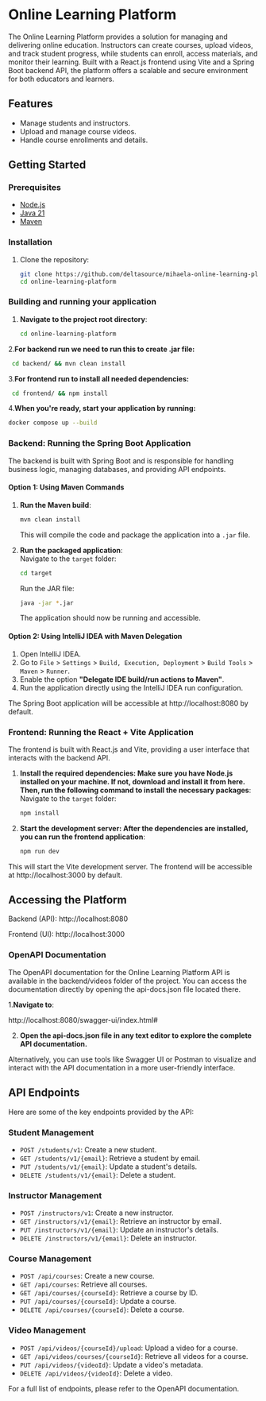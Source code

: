 # Online Learning Platform

The Online Learning Platform provides a solution for managing and delivering online education. Instructors can create
courses, upload videos, and track student progress, while students can enroll, access materials, and monitor their
learning. Built with a React.js frontend using Vite and a Spring Boot backend API, the platform offers a scalable and
secure environment for both educators and learners.

## Features

- Manage students and instructors.
- Upload and manage course videos.
- Handle course enrollments and details.

## Getting Started

### Prerequisites

- [Node.js](https://nodejs.org/)
- [Java 21](https://www.oracle.com/java/technologies/javase-jdk21-downloads.html)
- [Maven](https://maven.apache.org/download.cgi)

### Installation

1. Clone the repository:
    ```bash
    git clone https://github.com/deltasource/mihaela-online-learning-platform.git
    cd online-learning-platform
    ```  

### Building and running your application

1. **Navigate to the project root directory**:
    ```bash
    cd online-learning-platform
    ```

2.**For backend run we need to run this to create .jar file:**
   ```bash
    cd backend/ && mvn clean install
   ```

3.**For frontend run to install all needed dependencies:**

   ```bash
    cd frontend/ && npm install
   ```

4.**When you're ready, start your application by running:**

 ```bash
 docker compose up --build
 ``` 

### Backend: Running the Spring Boot Application

The backend is built with Spring Boot and is responsible for handling business logic, managing databases, and providing
API endpoints.

#### Option 1: Using Maven Commands

1. **Run the Maven build**:
    ```bash
    mvn clean install
    ```  
   This will compile the code and package the application into a `.jar` file.

2. **Run the packaged application**:  
   Navigate to the `target` folder:
    ```bash
    cd target
    ```  
   Run the JAR file:
    ```bash
    java -jar *.jar
    ```  
   The application should now be running and accessible.

#### Option 2: Using IntelliJ IDEA with Maven Delegation

1. Open IntelliJ IDEA.
2. Go to `File` > `Settings` > `Build, Execution, Deployment` > `Build Tools` > `Maven` > `Runner`.
3. Enable the option **"Delegate IDE build/run actions to Maven"**.
4. Run the application directly using the IntelliJ IDEA run configuration.

The Spring Boot application will be accessible at http://localhost:8080 by default.

### Frontend: Running the React + Vite Application

The frontend is built with React.js and Vite, providing a user interface that interacts with the backend API.

1. **Install the required dependencies: Make sure you have Node.js installed on your machine. If not, download and
   install it from here. Then, run the following command to install the necessary packages**:
   Navigate to the `target` folder:
    ```bash
   npm install
    ```  
2. **Start the development server: After the dependencies are installed, you can run the frontend application**:

    ```bash
   npm run dev
    ```  

This will start the Vite development server. The frontend will be accessible at http://localhost:3000 by default.

## Accessing the Platform

Backend (API): http://localhost:8080

Frontend (UI): http://localhost:3000

### OpenAPI Documentation

The OpenAPI documentation for the Online Learning Platform API is available in the backend/videos folder of the project.
You can access the documentation directly by opening the api-docs.json file located there.

1.**Navigate to**:

http://localhost:8080/swagger-ui/index.html#

2. **Open the api-docs.json file in any text editor to explore the complete API documentation.**

Alternatively, you can use tools like Swagger UI or Postman to visualize and interact with the API documentation in a
more user-friendly interface.

## API Endpoints

Here are some of the key endpoints provided by the API:

### Student Management

- `POST /students/v1`: Create a new student.
- `GET /students/v1/{email}`: Retrieve a student by email.
- `PUT /students/v1/{email}`: Update a student's details.
- `DELETE /students/v1/{email}`: Delete a student.

### Instructor Management

- `POST /instructors/v1`: Create a new instructor.
- `GET /instructors/v1/{email}`: Retrieve an instructor by email.
- `PUT /instructors/v1/{email}`: Update an instructor's details.
- `DELETE /instructors/v1/{email}`: Delete an instructor.

### Course Management

- `POST /api/courses`: Create a new course.
- `GET /api/courses`: Retrieve all courses.
- `GET /api/courses/{courseId}`: Retrieve a course by ID.
- `PUT /api/courses/{courseId}`: Update a course.
- `DELETE /api/courses/{courseId}`: Delete a course.

### Video Management

- `POST /api/videos/{courseId}/upload`: Upload a video for a course.
- `GET /api/videos/courses/{courseId}`: Retrieve all videos for a course.
- `PUT /api/videos/{videoId}`: Update a video's metadata.
- `DELETE /api/videos/{videoId}`: Delete a video.

For a full list of endpoints, please refer to the OpenAPI documentation.  
